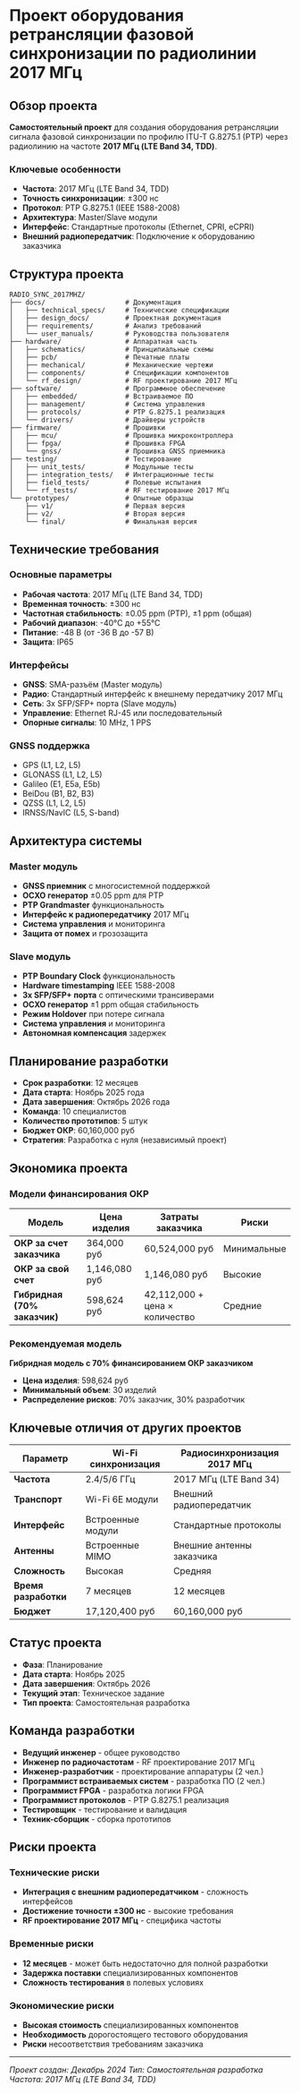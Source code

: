 # Проект оборудования ретрансляции фазовой синхронизации по радиолинии 2017 МГц

## Обзор проекта

**Самостоятельный проект** для создания оборудования ретрансляции сигнала фазовой синхронизации по профилю ITU-T G.8275.1 (PTP) через радиолинию на частоте **2017 МГц (LTE Band 34, TDD)**.

### Ключевые особенности

- **Частота**: 2017 МГц (LTE Band 34, TDD)
- **Точность синхронизации**: ±300 нс
- **Протокол**: PTP G.8275.1 (IEEE 1588-2008)
- **Архитектура**: Master/Slave модули
- **Интерфейс**: Стандартные протоколы (Ethernet, CPRI, eCPRI)
- **Внешний радиопередатчик**: Подключение к оборудованию заказчика

## Структура проекта

```
RADIO_SYNC_2017MHZ/
├── docs/                    # Документация
│   ├── technical_specs/     # Технические спецификации
│   ├── design_docs/         # Проектная документация
│   ├── requirements/        # Анализ требований
│   └── user_manuals/        # Руководства пользователя
├── hardware/                # Аппаратная часть
│   ├── schematics/          # Принципиальные схемы
│   ├── pcb/                 # Печатные платы
│   ├── mechanical/          # Механические чертежи
│   ├── components/          # Спецификации компонентов
│   └── rf_design/           # RF проектирование 2017 МГц
├── software/                # Программное обеспечение
│   ├── embedded/            # Встраиваемое ПО
│   ├── management/          # Система управления
│   ├── protocols/           # PTP G.8275.1 реализация
│   └── drivers/             # Драйверы устройств
├── firmware/                # Прошивки
│   ├── mcu/                 # Прошивка микроконтроллера
│   ├── fpga/                # Прошивка FPGA
│   └── gnss/                # Прошивка GNSS приемника
├── testing/                 # Тестирование
│   ├── unit_tests/          # Модульные тесты
│   ├── integration_tests/   # Интеграционные тесты
│   ├── field_tests/         # Полевые испытания
│   └── rf_tests/            # RF тестирование 2017 МГц
└── prototypes/              # Опытные образцы
    ├── v1/                  # Первая версия
    ├── v2/                  # Вторая версия
    └── final/               # Финальная версия
```

## Технические требования

### Основные параметры
- **Рабочая частота**: 2017 МГц (LTE Band 34, TDD)
- **Временная точность**: ±300 нс
- **Частотная стабильность**: ±0.05 ppm (PTP), ±1 ppm (общая)
- **Рабочий диапазон**: -40°C до +55°C
- **Питание**: -48 В (от -36 В до -57 В)
- **Защита**: IP65

### Интерфейсы
- **GNSS**: SMA-разъём (Master модуль)
- **Радио**: Стандартный интерфейс к внешнему передатчику 2017 МГц
- **Сеть**: 3x SFP/SFP+ порта (Slave модуль)
- **Управление**: Ethernet RJ-45 или последовательный
- **Опорные сигналы**: 10 MHz, 1 PPS

### GNSS поддержка
- GPS (L1, L2, L5)
- GLONASS (L1, L2, L5)
- Galileo (E1, E5a, E5b)
- BeiDou (B1, B2, B3)
- QZSS (L1, L2, L5)
- IRNSS/NavIC (L5, S-band)

## Архитектура системы

### Master модуль
- **GNSS приемник** с многосистемной поддержкой
- **OCXO генератор** ±0.05 ppm для PTP
- **PTP Grandmaster** функциональность
- **Интерфейс к радиопередатчику** 2017 МГц
- **Система управления** и мониторинга
- **Защита от помех** и грозозащита

### Slave модуль
- **PTP Boundary Clock** функциональность
- **Hardware timestamping** IEEE 1588-2008
- **3x SFP/SFP+ порта** с оптическими трансиверами
- **OCXO генератор** ±1 ppm общая стабильность
- **Режим Holdover** при потере сигнала
- **Система управления** и мониторинга
- **Автономная компенсация** задержек

## Планирование разработки

- **Срок разработки**: 12 месяцев
- **Дата старта**: Ноябрь 2025 года
- **Дата завершения**: Октябрь 2026 года
- **Команда**: 10 специалистов
- **Количество прототипов**: 5 штук
- **Бюджет ОКР**: 60,160,000 руб
- **Стратегия**: Разработка с нуля (независимый проект)

## Экономика проекта

### Модели финансирования ОКР

| Модель | Цена изделия | Затраты заказчика | Риски |
|--------|--------------|-------------------|-------|
| **ОКР за счет заказчика** | 364,000 руб | 60,524,000 руб | Минимальные |
| **ОКР за свой счет** | 1,146,080 руб | 1,146,080 руб | Высокие |
| **Гибридная (70% заказчик)** | 598,624 руб | 42,112,000 + цена × количество | Средние |

### Рекомендуемая модель
**Гибридная модель с 70% финансированием ОКР заказчиком**
- **Цена изделия**: 598,624 руб
- **Минимальный объем**: 30 изделий
- **Распределение рисков**: 70% заказчик, 30% разработчик

## Ключевые отличия от других проектов

| Параметр | Wi-Fi синхронизация | Радиосинхронизация 2017 МГц |
|----------|-------------------|---------------------------|
| **Частота** | 2.4/5/6 ГГц | 2017 МГц (LTE Band 34) |
| **Транспорт** | Wi-Fi 6E модули | Внешний радиопередатчик |
| **Интерфейс** | Встроенные модули | Стандартные протоколы |
| **Антенны** | Встроенные MIMO | Внешние антенны заказчика |
| **Сложность** | Высокая | Средняя |
| **Время разработки** | 7 месяцев | 12 месяцев |
| **Бюджет** | 17,120,400 руб | 60,160,000 руб |

## Статус проекта

- **Фаза**: Планирование
- **Дата старта**: Ноябрь 2025
- **Дата завершения**: Октябрь 2026
- **Текущий этап**: Техническое задание
- **Тип проекта**: Самостоятельная разработка

## Команда разработки

- **Ведущий инженер** - общее руководство
- **Инженер по радиочастотам** - RF проектирование 2017 МГц
- **Инженер-разработчик** - проектирование аппаратуры (2 чел.)
- **Программист встраиваемых систем** - разработка ПО (2 чел.)
- **Программист FPGA** - разработка логики FPGA
- **Программист протоколов** - PTP G.8275.1 реализация
- **Тестировщик** - тестирование и валидация
- **Техник-сборщик** - сборка прототипов

## Риски проекта

### Технические риски
- **Интеграция с внешним радиопередатчиком** - сложность интерфейсов
- **Достижение точности ±300 нс** - высокие требования
- **RF проектирование 2017 МГц** - специфика частоты

### Временные риски
- **12 месяцев** - может быть недостаточно для полной разработки
- **Задержка поставки** специализированных компонентов
- **Сложность тестирования** в полевых условиях

### Экономические риски
- **Высокая стоимость** специализированных компонентов
- **Необходимость** дорогостоящего тестового оборудования
- **Риски** несоответствия требованиям заказчика

---

*Проект создан: Декабрь 2024*
*Тип: Самостоятельная разработка*
*Частота: 2017 МГц (LTE Band 34, TDD)*
